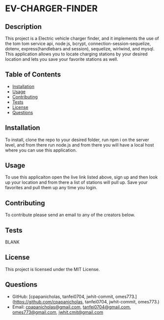   # EV-CHARGER-FINDER 
  
  ## Description
  This project is a Electric vehicle charger finder, and it implements the use of the tom tom service api, node js, bcrypt, connection-session-sequelize, dotenv, express(handlebars and session), sequelize, wirlwind, and mysql.  This application allows you to locate charging stations by your desired location and lets you save your favorite stations as well.
  
  ## Table of Contents
  - [Installation](#installation)
  - [Usage](#usage)
  - [Contributing](#contributing)
  - [Tests](#tests)
  - [License](#license)
  - [Questions](#questions)
  
  ## Installation
  To install, clone the repo to your desired folder, run npm i on the server level, and from there run node.js and from there you will have a local host where you can use this application.
  
  ## Usage
  To use this applicaiton open the live link listed above, sign up and then look up your location and from there a list of stations will pull up.  Save your favorites and pull them up any time you login.
  
  ## Contributing
  To contribute please send an email to any of the creators below.
  
  ## Tests
  BLANK
  
  ## License
  This project is licensed under the MIT License.
  
  ## Questions
  - GitHub: [cpapanicholas, tanfei0704, jwhit-commit, omes773.](https://github.com/cpapanicholas, tanfei0704, jwhit-commit, omes773.)
  - Email: cpapanicholas@gmail.com, tanfei0704@gmail.com, omes773@gmail.com, jwhit.cmit@gmail.com
